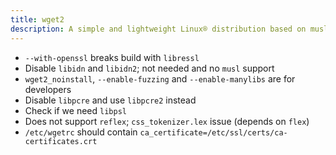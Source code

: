 ```yaml
---
title: wget2
description: A simple and lightweight Linux® distribution based on musl libc and toybox
---
```


- `--with-openssl` breaks build with `libressl`
- Disable `libidn` and `libidn2`; not needed and no `musl` support
- `wget2_noinstall`, `--enable-fuzzing` and `--enable-manylibs` are for developers
- Disable `libpcre` and use `libpcre2` instead
- Check if we need `libpsl`
- Does not support `reflex`; `css_tokenizer.lex` issue (depends on `flex`)
- `/etc/wgetrc` should contain `ca_certificate=/etc/ssl/certs/ca-certificates.crt`
